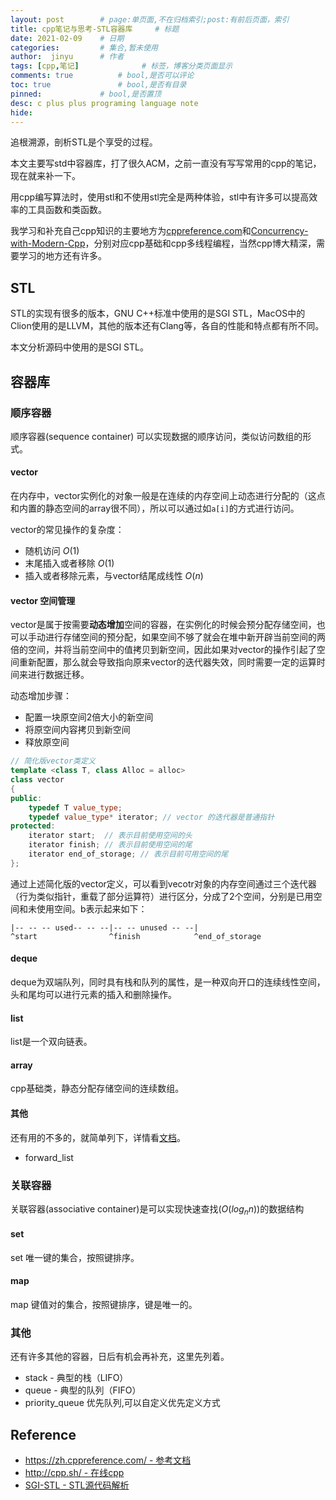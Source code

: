 ```yaml
---
layout: post        # page:单页面,不在归档索引;post:有前后页面，索引
title: cpp笔记与思考-STL容器库     # 标题
date: 2021-02-09    # 日期
categories:         # 集合,暂未使用
author:  jinyu      # 作者
tags: [cpp,笔记]              # 标签，博客分类页面显示
comments: true          # bool,是否可以评论
toc: true               # bool,是否有目录
pinned:             # bool,是否置顶
desc: c plus plus programing language note
hide: 
---
```


追根溯源，剖析STL是个享受的过程。

本文主要写std中容器库，打了很久ACM，之前一直没有写写常用的cpp的笔记，现在就来补一下。

用cpp编写算法时，使用stl和不使用stl完全是两种体验，stl中有许多可以提高效率的工具函数和类函数。 

<!-- more -->

我学习和补充自己cpp知识的主要地方为[cppreference.com](https://zh.cppreference.com/w/%E9%A6%96%E9%A1%B5)和[Concurrency-with-Modern-Cpp](https://github.com/xiaoweiChen/Concurrency-with-Modern-Cpp)，分别对应cpp基础和cpp多线程编程，当然cpp博大精深，需要学习的地方还有许多。

## STL

STL的实现有很多的版本，GNU C++标准中使用的是SGI STL，MacOS中的Clion使用的是LLVM，其他的版本还有Clang等，各自的性能和特点都有所不同。

本文分析源码中使用的是SGI STL。

## 容器库

### 顺序容器

顺序容器(sequence container)
可以实现数据的顺序访问，类似访问数组的形式。


#### vector

在内存中，vector实例化的对象一般是在连续的内存空间上动态进行分配的（这点和内置的静态空间的array很不同），所以可以通过如`a[i]`的方式进行访问。

vector的常见操作的复杂度：

* 随机访问 $O(1)$
* 末尾插入或者移除 $O(1)$
* 插入或者移除元素，与vector结尾成线性 $O(n)$

#### vector 空间管理

vector是属于按需要**动态增加**空间的容器，在实例化的时候会预分配存储空间，也可以手动进行存储空间的预分配，如果空间不够了就会在堆中新开辟当前空间的两倍的空间，并将当前空间中的值拷贝到新空间，因此如果对vector的操作引起了空间重新配置，那么就会导致指向原来vector的迭代器失效，同时需要一定的运算时间来进行数据迁移。

动态增加步骤：

* 配置一块原空间2倍大小的新空间
* 将原空间内容拷贝到新空间
* 释放原空间

```c++
// 简化版vector类定义
template <class T, class Alloc = alloc>
class vector
{
public:
    typedef T value_type;
    typedef value_type* iterator; // vector 的迭代器是普通指针
protected:
    iterator start;  // 表示目前使用空间的头
    iterator finish; // 表示目前使用空间的尾
    iterator end_of_storage; // 表示目前可用空间的尾
};
```

通过上述简化版的vector定义，可以看到vecotr对象的内存空间通过三个迭代器（行为类似指针，重载了部分运算符）进行区分，分成了2个空间，分别是已用空间和未使用空间。b表示起来如下：

```
|-- -- -- used-- -- --|-- -- unused -- --|
^start                ^finish            ^end_of_storage 
```

#### deque

deque为双端队列，同时具有栈和队列的属性，是一种双向开口的连续线性空间，头和尾均可以进行元素的插入和删除操作。

#### list

list是一个双向链表。

#### array

cpp基础类，静态分配存储空间的连续数组。

#### 其他

还有用的不多的，就简单列下，详情看[文档](https://zh.cppreference.com/w/cpp/container)。

* forward\_list

### 关联容器

关联容器(associative container)是可以实现快速查找($O(log_n n)$)的数据结构

#### set

set 唯一键的集合，按照键排序。

#### map



map 键值对的集合，按照键排序，键是唯一的。

### 其他

还有许多其他的容器，日后有机会再补充，这里先列着。

* stack - 典型的栈（LIFO）
* queue - 典型的队列（FIFO）
* priority\_queue 优先队列,可以自定义优先定义方式

## Reference

* [https://zh.cppreference.com/ - 参考文档](https://zh.cppreference.com/)
* [http://cpp.sh/ - 在线cpp](http://cpp.sh/)
* [SGI-STL - STL源代码解析](https://github.com/steveLauwh/SGI-STL/)

